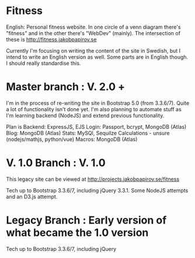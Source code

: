 # Fitness
English: Personal fitness website. In one circle of a venn diagram there's "fitness" and in the other there's "WebDev" (mainly). 
The intersection of these is http://fitness.jakobpapirov.se

Currently I'm focusing on writing the content of the site in Swedish, but I intend to write an English version as well.
Some parts are in English though. I should really standardise this.

# Master branch : V. 2.0 +
I'm in the process of re-writing the site in Bootstrap 5.0 (from 3.3.6/7). Quite a lot of functionality isn't done yet. I'm also planning to automate stuff as I'm learning backend (NodeJS) and extend previous functionality.

Plan is
Backend:      ExpressJS, EJS
Login:        Passport, bcrypt, MongoDB (Atlas)
Blog:         MongoDB (Atlas)
Stats:        MySQl, Sequilze
  Calculations - unsure (nodejs/mathjs, python/vue)
Macros:       MongoDB (Atlas)


# V. 1.0 Branch : V. 1.0
This legacy site can be viewed at http://projects.jakobpapirov.se/fitness

Tech up to Bootstrap 3.3.6/7, including jQuery 3.3.1. Some NodeJS attempts and an D3.js attempt.

# Legacy Branch : Early version of what became the 1.0 version
Tech up to Bootstrap 3.3.6/7, including jQuery 
